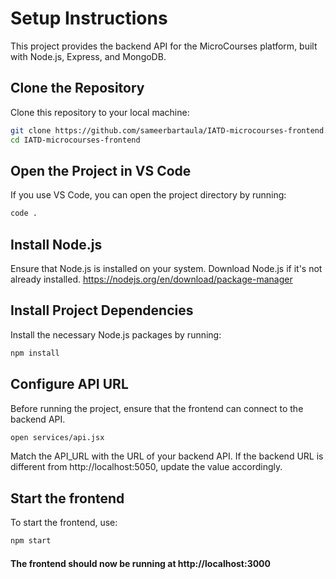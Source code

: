 # Setup Instructions

This project provides the backend API for the MicroCourses platform, built with Node.js, Express, and MongoDB.

## Clone the Repository

Clone this repository to your local machine:

```bash
git clone https://github.com/sameerbartaula/IATD-microcourses-frontend.git
cd IATD-microcourses-frontend
```

## Open the Project in VS Code
If you use VS Code, you can open the project directory by running:

```bash
code .
```

## Install Node.js

Ensure that Node.js is installed on your system. Download Node.js if it's not already installed. https://nodejs.org/en/download/package-manager 

## Install Project Dependencies
Install the necessary Node.js packages by running:

```bash
npm install
```

## Configure API URL
Before running the project, ensure that the frontend can connect to the backend API.
```bash
open services/api.jsx
```
Match the API_URL with the URL of your backend API. If the backend URL is different from http://localhost:5050, update the value accordingly.

## Start the frontend
To start the frontend, use:

```bash
npm start
```
#### The frontend should now be running at http://localhost:3000